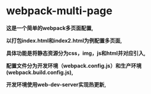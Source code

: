 # webpack-multi-page
**这是一个简单的webpack多页面配置,**

**以打包index.html和index2.html为例配置多页面,**

**具体功能是将静态资源分为css，img，js和html并对应引入,**

**配置文件分为开发环境（webpack.config.js）和生产环境(webpack.build.config.js),**

**开发环境使用web-dev-server实现热更新,**
